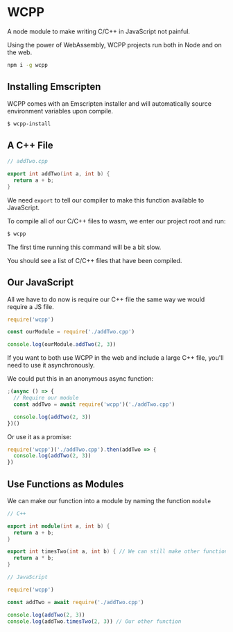 # WCPP

A node module to make writing C/C++ in JavaScript not painful.

Using the power of WebAssembly, WCPP projects run both in Node and on the web.

```bash
npm i -g wcpp
```

## Installing Emscripten

WCPP comes with an Emscripten installer and will automatically source environment variables upon compile.

```bash
$ wcpp-install
```

## A C++ File

```cpp
// addTwo.cpp

export int addTwo(int a, int b) {
  return a + b;
}
```

We need `export` to tell our compiler to make this function available to JavaScript.

To compile all of our C/C++ files to wasm, we enter our project root and run:

```bash
$ wcpp
```

The first time running this command will be a bit slow.

You should see a list of C/C++ files that have been compiled.

## Our JavaScript

All we have to do now is require our C++ file the same way we would require a JS file.

```js
require('wcpp')

const ourModule = require('./addTwo.cpp')

console.log(ourModule.addTwo(2, 3))
```

If you want to both use WCPP in the web and include a large C++ file, you'll
need to use it asynchronously.

We could put this in an anonymous async function:

```js
;(async () => {
  // Require our module
  const addTwo = await require('wcpp')('./addTwo.cpp')

  console.log(addTwo(2, 3))
})()
```

Or use it as a promise:

```js
require('wcpp')('./addTwo.cpp').then(addTwo => {
  console.log(addTwo(2, 3))
})
```

## Use Functions as Modules

We can make our function into a module by naming the function `module`

```cpp
// C++

export int module(int a, int b) {
  return a + b;
}

export int timesTwo(int a, int b) { // We can still make other functions
  return a * b;
}
```

```js
// JavaScript

require('wcpp')

const addTwo = await require('./addTwo.cpp')

console.log(addTwo(2, 3))
console.log(addTwo.timesTwo(2, 3)) // Our other function
```
